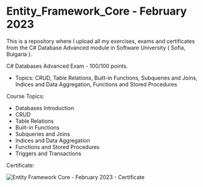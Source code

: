 # Entity_Framework_Core - February 2023
This is a repository where I upload all my exercises, exams and certificates from the C# Database Advanced module in Software University ( Sofia, Bulgaria ).

C# Databases Advanced Exam - 100/100 points.

- Topics: CRUD, Table Relations, Built-in Functions, Subqueries and Joins, Indices and Data Aggregation, Functions and Stored Procedures

Course Topics:

- Databases Introduction
- CRUD
- Table Relations
- Built-in Functions
- Subqueries and Joins
- Indices and Data Aggregation
- Functions and Stored Procedures
- Triggers and Transactions

Certificate:

![Entity Framework Core - February 2023 - Certificate](https://user-images.githubusercontent.com/72508846/234280816-e7d5f129-48d8-4239-aedf-039907b61de9.jpeg)
